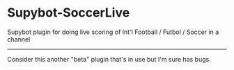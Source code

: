 Supybot-SoccerLive
==================

Supybot plugin for doing live scoring of Int'l Football / Futbol / Soccer in a channel

----

Consider this another "beta" plugin that's in use but I'm sure has bugs.
